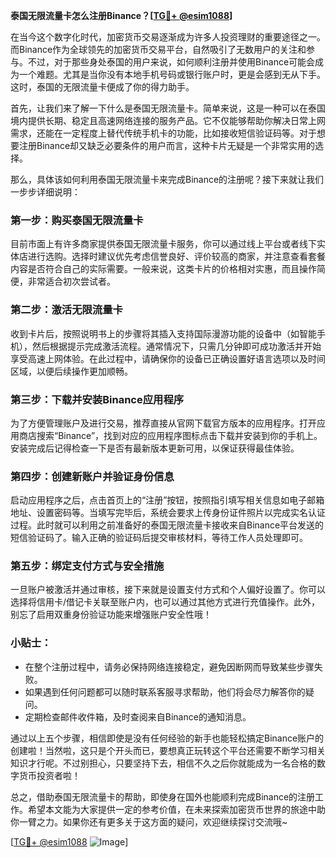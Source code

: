 **泰国无限流量卡怎么注册Binance？[[TG💪+ @esim1088](https://t.me/s/esim1088)]**

在当今这个数字化时代，加密货币交易逐渐成为许多人投资理财的重要途径之一。而Binance作为全球领先的加密货币交易平台，自然吸引了无数用户的关注和参与。不过，对于那些身处泰国的用户来说，如何顺利注册并使用Binance可能会成为一个难题。尤其是当你没有本地手机号码或银行账户时，更是会感到无从下手。这时，泰国的无限流量卡便成了你的得力助手。

首先，让我们来了解一下什么是泰国无限流量卡。简单来说，这是一种可以在泰国境内提供长期、稳定且高速网络连接的服务产品。它不仅能够帮助你解决日常上网需求，还能在一定程度上替代传统手机卡的功能，比如接收短信验证码等。对于想要注册Binance却又缺乏必要条件的用户而言，这种卡片无疑是一个非常实用的选择。

那么，具体该如何利用泰国无限流量卡来完成Binance的注册呢？接下来就让我们一步步详细说明：

### 第一步：购买泰国无限流量卡

目前市面上有许多商家提供泰国无限流量卡服务，你可以通过线上平台或者线下实体店进行选购。选择时建议优先考虑信誉良好、评价较高的商家，并注意查看套餐内容是否符合自己的实际需要。一般来说，这类卡片的价格相对实惠，而且操作简便，非常适合初次尝试者。

### 第二步：激活无限流量卡

收到卡片后，按照说明书上的步骤将其插入支持国际漫游功能的设备中（如智能手机），然后根据提示完成激活流程。通常情况下，只需几分钟即可成功激活并开始享受高速上网体验。在此过程中，请确保你的设备已正确设置好语言选项以及时间区域，以便后续操作更加顺畅。

### 第三步：下载并安装Binance应用程序

为了方便管理账户及进行交易，推荐直接从官网下载官方版本的应用程序。打开应用商店搜索“Binance”，找到对应的应用程序图标点击下载并安装到你的手机上。安装完成后记得检查一下是否有最新版本更新可用，以保证获得最佳体验。

### 第四步：创建新账户并验证身份信息

启动应用程序之后，点击首页上的“注册”按钮，按照指引填写相关信息如电子邮箱地址、设置密码等。当填写完毕后，系统会要求上传身份证件照片以完成实名认证过程。此时就可以利用之前准备好的泰国无限流量卡接收来自Binance平台发送的短信验证码了。输入正确的验证码后提交审核材料，等待工作人员处理即可。

### 第五步：绑定支付方式与安全措施

一旦账户被激活并通过审核，接下来就是设置支付方式和个人偏好设置了。你可以选择将信用卡/借记卡关联至账户内，也可以通过其他方式进行充值操作。此外，别忘了启用双重身份验证功能来增强账户安全性哦！

### 小贴士：

- 在整个注册过程中，请务必保持网络连接稳定，避免因断网而导致某些步骤失败。
- 如果遇到任何问题都可以随时联系客服寻求帮助，他们将会尽力解答你的疑问。
- 定期检查邮件收件箱，及时查阅来自Binance的通知消息。

通过以上五个步骤，相信即使是没有任何经验的新手也能轻松搞定Binance账户的创建啦！当然啦，这只是个开头而已，要想真正玩转这个平台还需要不断学习相关知识才行呢。不过别担心，只要坚持下去，相信不久之后你就能成为一名合格的数字货币投资者啦！

总之，借助泰国无限流量卡的帮助，即使身在国外也能顺利完成Binance的注册工作。希望本文能为大家提供一定的参考价值，在未来探索加密货币世界的旅途中助你一臂之力。如果你还有更多关于这方面的疑问，欢迎继续探讨交流哦~

[[TG💪+ @esim1088](https://t.me/s/esim1088) ![Image](https://i.postimg.cc/4NQfJmqS/Snipaste-2025-05-13-00-14-12.png)]